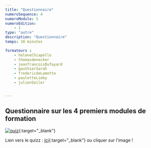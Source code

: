 ```yaml
---
title: "Questionnaire"
numeroSequence: 4
numeroModule: 5
numeroEdition:
    - 1
type: "autre"
description: "Questionnaire"
temps: 10 minutes

formateurs : 
    - heleneChiapello
    - thomasdenecker
    - jeanfrancoisDufayard
    - gauthierSarah
    - fredericdeLamotte
    - pauletteLieby
    - julienSeiler


---
```


## Questionnaire sur les 4 premiers modules de formation

[![quiz](https://image.freepik.com/vecteurs-libre/quiz-dans-style-bande-dessinee-pop-art_175838-505.jpg)](#){:target="_blank"}

Lien vers le quizz : [ici](#){:target="_blank"} ou cliquer sur l'image ! 